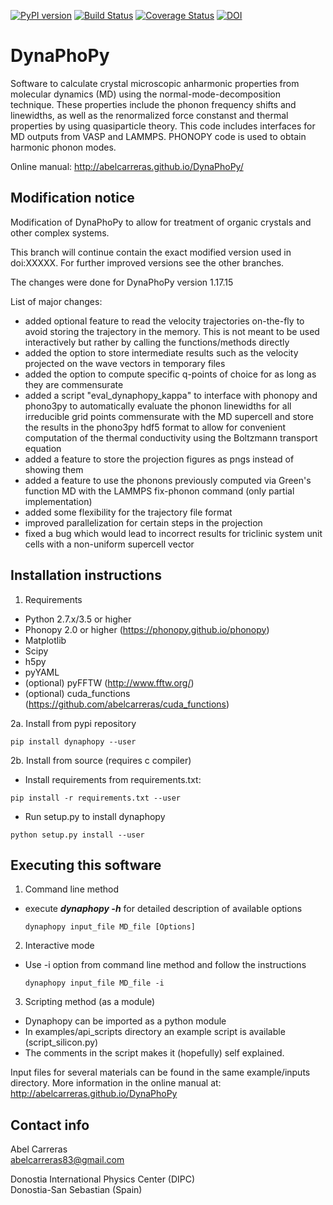 [![PyPI version](https://badge.fury.io/py/dynaphopy.svg)](https://pypi.python.org/pypi/dynaphopy)
[![Build Status](https://app.travis-ci.com/abelcarreras/DynaPhoPy.svg)](https://app.travis-ci.com/github/abelcarreras/DynaPhoPy)
[![Coverage Status](https://coveralls.io/repos/github/abelcarreras/DynaPhoPy/badge.svg)](https://coveralls.io/github/abelcarreras/DynaPhoPy)
[![DOI](https://img.shields.io/badge/DOI-10.1016%2Fj.cpc.2017.08.017-blue)](https://doi.org/10.1016/j.cpc.2017.08.017)

DynaPhoPy
=========
Software to calculate crystal microscopic anharmonic properties
from molecular dynamics (MD) using the normal-mode-decomposition technique.
These properties include the phonon frequency shifts and linewidths,
as well as the renormalized force constanst and thermal properties
by using quasiparticle theory. This code includes interfaces for MD
outputs from VASP and LAMMPS. PHONOPY code is used to obtain harmonic
phonon modes.

Online manual: http://abelcarreras.github.io/DynaPhoPy/



Modification notice
---------------------------------------------------------
Modification of DynaPhoPy to allow for treatment of organic
crystals and other complex systems.

This branch will continue contain the exact modified version used in 
doi:XXXXX. For further improved versions see the other branches.

The changes were done for DynaPhoPy version 1.17.15

List of major changes:
- added optional feature to read the velocity trajectories on-the-fly to
  avoid storing the trajectory in the memory. This is not meant to be 
  used interactively but rather by calling the functions/methods 
  directly
- added the option to store intermediate results such as the velocity 
  projected on the wave vectors in temporary files
- added the option to compute specific q-points of choice for as long as
  they are commensurate
- added a script "eval_dynaphopy_kappa" to interface with phonopy and
  phono3py to automatically evaluate the phonon linewidths for all 
  irreducible grid points commensurate with the MD supercell and store 
  the results in the phono3py hdf5 format to allow for convenient 
  computation of the thermal conductivity using the Boltzmann transport
  equation
- added a feature to store the projection figures as pngs instead of 
  showing them
- added a feature to use the phonons previously computed via Green's 
  function MD with the LAMMPS fix-phonon command (only partial 
  implementation)
- added some flexibility for the trajectory file format
- improved parallelization for certain steps in the projection
- fixed a bug which would lead to incorrect results for triclinic system 
  unit cells with a non-uniform supercell vector

Installation instructions
---------------------------------------------------------

1. Requirements
  - Python 2.7.x/3.5 or higher
  - Phonopy 2.0 or higher (https://phonopy.github.io/phonopy)
  - Matplotlib
  - Scipy
  - h5py
  - pyYAML
  - (optional) pyFFTW (http://www.fftw.org/)
  - (optional) cuda_functions (https://github.com/abelcarreras/cuda_functions)

2a. Install from pypi repository
   ```
   pip install dynaphopy --user
   ```

2b. Install from source (requires c compiler)
   - Install requirements from requirements.txt:
   ```
   pip install -r requirements.txt --user
   ```
   - Run setup.py to install dynaphopy
   ```
   python setup.py install --user
   ```

Executing this software
---------------------------------------------------------

1. Command line method
  - execute ***dynaphopy -h*** for detailed description of available options
    ```
    dynaphopy input_file MD_file [Options]
    ```

2. Interactive mode
  - Use -i option from command line method and follow the instructions
    ```
    dynaphopy input_file MD_file -i
    ```
3. Scripting method (as a module)
  - Dynaphopy can be imported as a python module
  - In examples/api_scripts directory an example script is available (script_silicon.py)
  - The comments in the script makes it (hopefully) self explained.

Input files for several materials can be found in the same example/inputs directory.
More information in the online manual at: http://abelcarreras.github.io/DynaPhoPy


Contact info
---------------------------------------------------------
Abel Carreras  
abelcarreras83@gmail.com

Donostia International Physics Center (DIPC)  
Donostia-San Sebastian (Spain)
